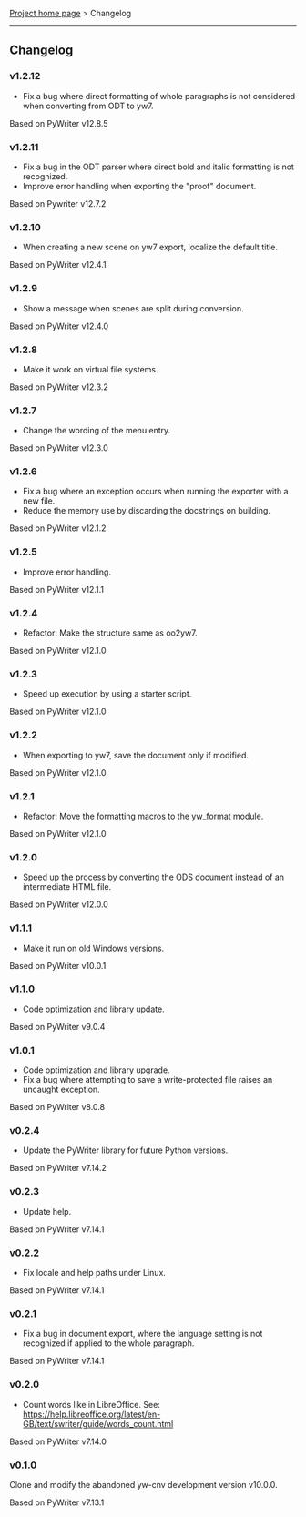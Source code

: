 [Project home page](index) > Changelog

------------------------------------------------------------------------

## Changelog

### v1.2.12

- Fix a bug where direct formatting of whole paragraphs is not considered when converting from ODT to yw7.

Based on PyWriter v12.8.5

### v1.2.11

- Fix a bug in the ODT parser where direct bold and italic formatting is
not recognized.
- Improve error handling when exporting the "proof" document.

Based on Pywriter v12.7.2

### v1.2.10

- When creating a new scene on yw7 export, localize the default title.

Based on PyWriter v12.4.1

### v1.2.9

- Show a message when scenes are split during conversion.

Based on PyWriter v12.4.0

### v1.2.8

- Make it work on virtual file systems.

Based on PyWriter v12.3.2

### v1.2.7

- Change the wording of the menu entry.

Based on PyWriter v12.3.0

### v1.2.6

- Fix a bug where an exception occurs when running the exporter with a new file.
- Reduce the memory use by discarding the docstrings on building.

Based on PyWriter v12.1.2

### v1.2.5

- Improve error handling.

Based on PyWriter v12.1.1

### v1.2.4

- Refactor: Make the structure same as oo2yw7.

Based on PyWriter v12.1.0

### v1.2.3

- Speed up execution by using a starter script.

Based on PyWriter v12.1.0

### v1.2.2

- When exporting to yw7, save the document only if modified.

Based on PyWriter v12.1.0

### v1.2.1

- Refactor: Move the formatting macros to the yw_format module.

Based on PyWriter v12.1.0

### v1.2.0

- Speed up the process by converting the ODS document instead of an intermediate HTML file. 

Based on PyWriter v12.0.0

### v1.1.1

- Make it run on old Windows versions. 

Based on PyWriter v10.0.1

### v1.1.0

- Code optimization and library update. 

Based on PyWriter v9.0.4

### v1.0.1

- Code optimization and library upgrade. 
- Fix a bug where attempting to save a write-protected file raises an uncaught exception.

Based on PyWriter v8.0.8

### v0.2.4

- Update the PyWriter library for future Python versions.

Based on PyWriter v7.14.2

### v0.2.3

- Update help.

Based on PyWriter v7.14.1

### v0.2.2

- Fix locale and help paths under Linux.

Based on PyWriter v7.14.1

### v0.2.1

- Fix a bug in document export, where the language setting is not recognized if applied to the whole paragraph. 

Based on PyWriter v7.14.1

### v0.2.0

- Count words like in LibreOffice. See:
https://help.libreoffice.org/latest/en-GB/text/swriter/guide/words_count.html

Based on PyWriter v7.14.0

### v0.1.0

 Clone and modify the abandoned yw-cnv development version v10.0.0.
 
 Based on PyWriter v7.13.1
 